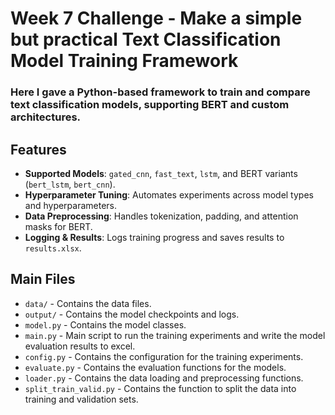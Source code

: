 #  Week 7 Challenge - Make a simple but practical Text Classification Model Training Framework

### Here I gave a Python-based framework to train and compare text classification models, supporting BERT and custom architectures.

## Features
- **Supported Models**: `gated_cnn`, `fast_text`, `lstm`, and BERT variants (`bert_lstm`, `bert_cnn`).
- **Hyperparameter Tuning**: Automates experiments across model types and hyperparameters.
- **Data Preprocessing**: Handles tokenization, padding, and attention masks for BERT.
- **Logging & Results**: Logs training progress and saves results to `results.xlsx`.

## Main Files
- `data/` - Contains the data files.
- `output/` - Contains the model checkpoints and logs.
- `model.py` - Contains the model classes.
- `main.py` - Main script to run the training experiments and write the model evaluation results to excel.
- `config.py` - Contains the configuration for the training experiments.
- `evaluate.py` - Contains the evaluation functions for the models.
- `loader.py` - Contains the data loading and preprocessing functions.
- `split_train_valid.py` - Contains the function to split the data into training and validation sets.

